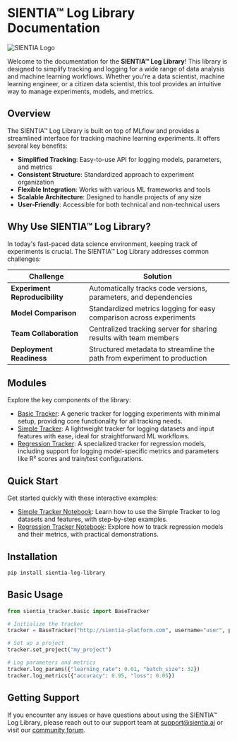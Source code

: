 # SIENTIA™ Log Library Documentation

![SIENTIA Logo](img/sientia_logo.png)

Welcome to the documentation for the **SIENTIA™ Log Library**! This library is designed to simplify tracking and logging for a wide range of data analysis and machine learning workflows. Whether you're a data scientist, machine learning engineer, or a citizen data scientist, this tool provides an intuitive way to manage experiments, models, and metrics.

## Overview

The SIENTIA™ Log Library is built on top of MLflow and provides a streamlined interface for tracking machine learning experiments. It offers several key benefits:

- **Simplified Tracking**: Easy-to-use API for logging models, parameters, and metrics
- **Consistent Structure**: Standardized approach to experiment organization
- **Flexible Integration**: Works with various ML frameworks and tools
- **Scalable Architecture**: Designed to handle projects of any size
- **User-Friendly**: Accessible for both technical and non-technical users

## Why Use SIENTIA™ Log Library?

In today's fast-paced data science environment, keeping track of experiments is crucial. The SIENTIA™ Log Library addresses common challenges:

| Challenge | Solution |
|-----------|----------|
| **Experiment Reproducibility** | Automatically tracks code versions, parameters, and dependencies |
| **Model Comparison** | Standardized metrics logging for easy comparison across experiments |
| **Team Collaboration** | Centralized tracking server for sharing results with team members |
| **Deployment Readiness** | Structured metadata to streamline the path from experiment to production |

## Modules

Explore the key components of the library:

* [Basic Tracker](basic.md): A generic tracker for logging experiments with minimal setup, providing core functionality for all tracking needs.
* [Simple Tracker](simple.md): A lightweight tracker for logging datasets and input features with ease, ideal for straightforward ML workflows.
* [Regression Tracker](regression.md): A specialized tracker for regression models, including support for logging model-specific metrics and parameters like R² scores and train/test configurations.

## Quick Start

Get started quickly with these interactive examples:

* [Simple Tracker Notebook](simple_tracker.ipynb): Learn how to use the Simple Tracker to log datasets and features, with step-by-step examples.
* [Regression Tracker Notebook](regression_tracker.ipynb): Explore how to track regression models and their metrics, with practical demonstrations.

## Installation

```bash
pip install sientia-log-library
```

## Basic Usage

```python
from sientia_tracker.basic import BaseTracker

# Initialize the tracker
tracker = BaseTracker("http://sientia-platform.com", username="user", password="pass")

# Set up a project
tracker.set_project("my_project")

# Log parameters and metrics
tracker.log_params({"learning_rate": 0.01, "batch_size": 32})
tracker.log_metrics({"accuracy": 0.95, "loss": 0.05})
```

## Getting Support

If you encounter any issues or have questions about using the SIENTIA™ Log Library, please reach out to our support team at support@sientia.ai or visit our [community forum](https://community.sientia.ai).